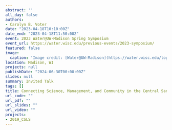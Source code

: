 ```yaml
---
abstract: '' 
all_day: false
authors:
- Carolyn B. Voter
date: "2023-04-18T10:10:00Z"
date_end: "2023-04-18T11:50:00Z"
event: 2023 Water@UW-Madison Spring Symposium
event_url: https://water.wisc.edu/previous-events/2023-symposium/
featured: false
image:
  caption: 'Image credit: [Water@UW-Madison](https://water.wisc.edu/logos/)'
location: Madison, WI
projects: null
publishDate: "2024-06-30T00:00:00Z"
slides: null
summary: Invited Talk
tags: []
title: Connecting Science, Management, and Community in the Central Sands and Beyond
url_code: ""
url_pdf: ""
url_slides: ""
url_video: ""
projects:
- 2019_CSLS
---
```

